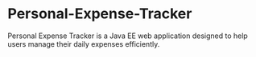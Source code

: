 # Personal-Expense-Tracker
Personal Expense Tracker is a Java EE web application designed to help users manage their daily expenses efficiently.
